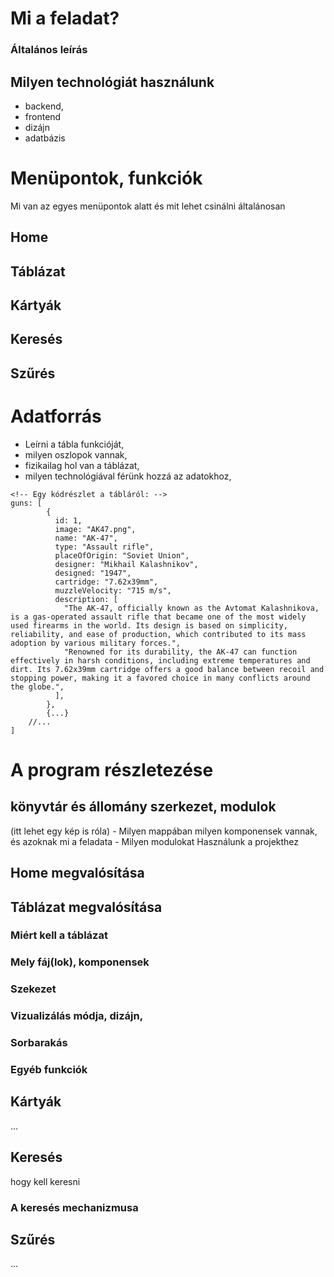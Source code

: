 # Mi a feladat?
### Általános leírás
## Milyen technológiát használunk
- backend,
- frontend
- dizájn
- adatbázis
# Menüpontok, funkciók
Mi van az egyes menüpontok alatt és mit lehet csinálni általánosan
## Home
## Táblázat
## Kártyák
## Keresés
## Szűrés
# Adatforrás
- Leírni a tábla funkcióját,
- milyen oszlopok vannak,
- fizikailag hol van a táblázat,
- milyen technológiával férünk hozzá az adatokhoz,
```
<!-- Egy kódrészlet a tábláról: -->
guns: [
        {
          id: 1,
          image: "AK47.png",
          name: "AK-47",
          type: "Assault rifle",
          placeOfOrigin: "Soviet Union",
          designer: "Mikhail Kalashnikov",
          designed: "1947",
          cartridge: "7.62x39mm",
          muzzleVelocity: "715 m/s",
          description: [
            "The AK-47, officially known as the Avtomat Kalashnikova, is a gas-operated assault rifle that became one of the most widely used firearms in the world. Its design is based on simplicity, reliability, and ease of production, which contributed to its mass adoption by various military forces.",
            "Renowned for its durability, the AK-47 can function effectively in harsh conditions, including extreme temperatures and dirt. Its 7.62x39mm cartridge offers a good balance between recoil and stopping power, making it a favored choice in many conflicts around the globe.",
          ],
        },
        {...}
    //...
]        
```
# A program részletezése
## könyvtár és állomány szerkezet, modulok
(itt lehet egy kép is róla) - Milyen mappában milyen komponensek vannak, és azoknak mi a feladata - Milyen modulokat Használunk a projekthez

## Home megvalósítása
## Táblázat megvalósítása
### Miért kell a táblázat
### Mely fáj(lok), komponensek
### Szekezet
### Vizualizálás módja, dizájn,
### Sorbarakás
### Egyéb funkciók
## Kártyák
...
## Keresés
hogy kell keresni

### A keresés mechanizmusa
## Szűrés

...